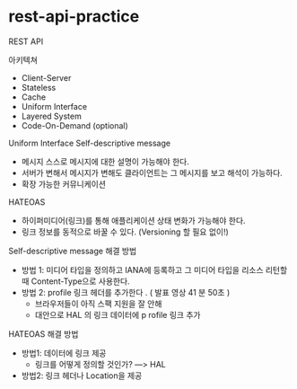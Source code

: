 # rest-api-practice
REST API

아키텍쳐
* Client-Server
* Stateless
* Cache 
* Uniform Interface 
* Layered System
* Code-On-Demand (optional) 

Uniform Interface 
Self-descriptive message 
* 메시지 스스로 메시지에 대한 설명이 가능해야 한다.
* 서버가 변해서 메시지가 변해도 클라이언트는 그 메시지를 보고 해석이 가능하다.
* 확장 가능한 커뮤니케이션

HATEOAS
* 하이퍼미디어(링크)를 통해 애플리케이션 상태 변화가 가능해야 한다.
* 링크 정보를 동적으로 바꿀 수 있다. (Versioning 할 필요 없이!) 


Self-descriptive message 해결 방법 
* 방법 1: 미디어 타입을 정의하고 IANA에 등록하고 그 미디어 타입을 리소스 리턴할 때 Content-Type으로 사용한다. 
* 방법 2: profile 링크 헤더를 추가한다 . ( 발표 영상 41 분 50초 ) 
    * 브라우저들이 아직 스팩 지원을 잘 안해
    * 대안으로 HAL 의 링크 데이터에 p rofile 링크 추가 

HATEOAS 해결 방법 
* 방법1: 데이터에 링크 제공
    * 링크를 어떻게 정의할 것인가? —> HAL
* 방법2: 링크 헤더나 Location을 제공 
